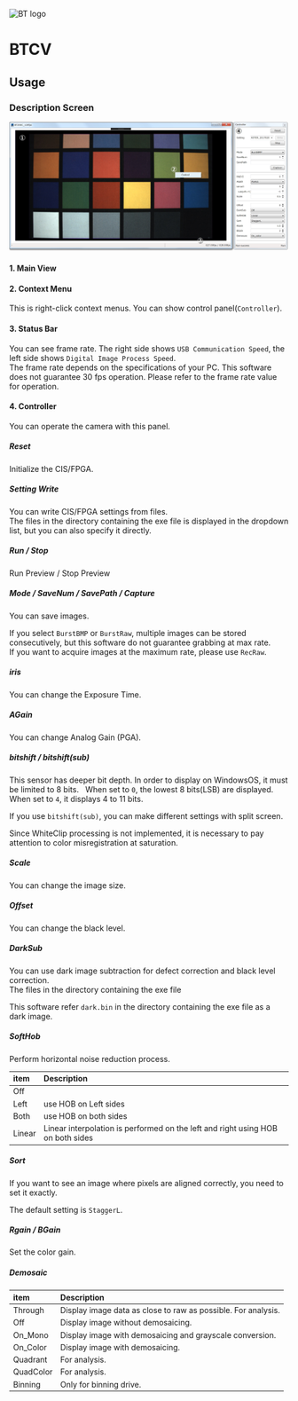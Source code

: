![BT logo](http://brookmantech.com/img/logo.png "logo")
# BTCV

## Usage

### Description Screen

![01](img/01.jpg "01")

#### 1. Main View

#### 2. Context Menu

This is right-click context menus. You can show control panel(```Controller```).

#### 3. Status Bar

You can see frame rate. The right side shows ``` USB Communication Speed ```, the left side shows ``` Digital Image Process Speed ```.  
The frame rate depends on the specifications of your PC. This software does not guarantee 30 fps operation. Please refer to the frame rate value for operation.

#### 4. Controller

You can operate the camera with this panel.

##### Reset

Initialize the CIS/FPGA.

##### Setting Write

You can write CIS/FPGA settings from files.  
The files in the directory containing the exe file is displayed in the dropdown list, but you can also specify it directly.

##### Run / Stop

Run Preview / Stop Preview

##### Mode / SaveNum / SavePath / Capture

You can save images.

If you select ```BurstBMP``` or ```BurstRaw```, multiple images can be stored consecutively, but this software do not guarantee 	grabbing at max rate.  
If you want to acquire images at the maximum rate, please use ```RecRaw```.

##### iris

You can change the Exposure Time.

##### AGain

You can change Analog Gain (PGA).

##### bitshift / bitshift(sub)

This sensor has deeper bit depth. In order to display on WindowsOS, it must be limited to 8 bits.  
When set to ``` 0 ```, the lowest 8 bits(LSB) are displayed.  
When set to ``` 4 ```, it displays 4 to 11 bits.

If you use ``` bitshift(sub) ```, you can make different settings with split screen.

Since WhiteClip processing is not implemented, it is necessary to pay attention to color misregistration at saturation.

##### Scale

You can change the image size.

##### Offset

You can change the black level.

##### DarkSub

You can use dark image subtraction for defect correction and black level correction.  
The files in the directory containing the exe file

This software refer ```dark.bin``` in the directory containing the exe file as a dark image.

##### SoftHob

Perform horizontal noise reduction process.

| item | Description |
| :--- | :--- |
| Off | |
| Left | use HOB on Left sides |
| Both | use HOB on both sides |
| Linear | Linear interpolation is performed on the left and right using HOB on both sides  |

##### Sort

If you want to see an image where pixels are aligned correctly, you need to set it exactly.

The default setting is ```StaggerL```.

##### Rgain / BGain

Set the color gain.

##### Demosaic

| item | Description |
| :--- | :--- |
| Through | Display image data as close to raw as possible. For analysis. |
| Off | Display image without demosaicing. |
| On_Mono | Display image with demosaicing and grayscale conversion. |
| On_Color | Display image with demosaicing. |
| Quadrant | For analysis. |
| QuadColor | For analysis. |
| Binning | Only for binning drive. |
